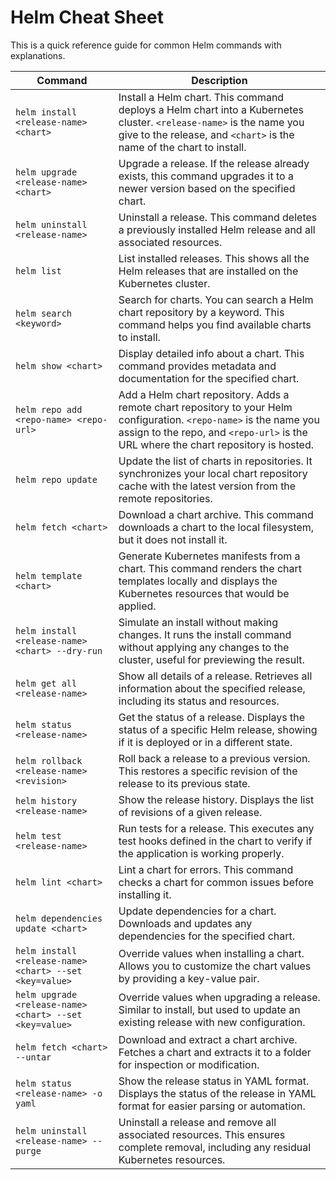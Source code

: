 
# Helm Cheat Sheet

This is a quick reference guide for common Helm commands with explanations.

| **Command** | **Description** |
|-------------|-----------------|
| `helm install <release-name> <chart>` | Install a Helm chart. This command deploys a Helm chart into a Kubernetes cluster. `<release-name>` is the name you give to the release, and `<chart>` is the name of the chart to install. |
| `helm upgrade <release-name> <chart>` | Upgrade a release. If the release already exists, this command upgrades it to a newer version based on the specified chart. |
| `helm uninstall <release-name>` | Uninstall a release. This command deletes a previously installed Helm release and all associated resources. |
| `helm list` | List installed releases. This shows all the Helm releases that are installed on the Kubernetes cluster. |
| `helm search <keyword>` | Search for charts. You can search a Helm chart repository by a keyword. This command helps you find available charts to install. |
| `helm show <chart>` | Display detailed info about a chart. This command provides metadata and documentation for the specified chart. |
| `helm repo add <repo-name> <repo-url>` | Add a Helm chart repository. Adds a remote chart repository to your Helm configuration. `<repo-name>` is the name you assign to the repo, and `<repo-url>` is the URL where the chart repository is hosted. |
| `helm repo update` | Update the list of charts in repositories. It synchronizes your local chart repository cache with the latest version from the remote repositories. |
| `helm fetch <chart>` | Download a chart archive. This command downloads a chart to the local filesystem, but it does not install it. |
| `helm template <chart>` | Generate Kubernetes manifests from a chart. This command renders the chart templates locally and displays the Kubernetes resources that would be applied. |
| `helm install <release-name> <chart> --dry-run` | Simulate an install without making changes. It runs the install command without applying any changes to the cluster, useful for previewing the result. |
| `helm get all <release-name>` | Show all details of a release. Retrieves all information about the specified release, including its status and resources. |
| `helm status <release-name>` | Get the status of a release. Displays the status of a specific Helm release, showing if it is deployed or in a different state. |
| `helm rollback <release-name> <revision>` | Roll back a release to a previous version. This restores a specific revision of the release to its previous state. |
| `helm history <release-name>` | Show the release history. Displays the list of revisions of a given release. |
| `helm test <release-name>` | Run tests for a release. This executes any test hooks defined in the chart to verify if the application is working properly. |
| `helm lint <chart>` | Lint a chart for errors. This command checks a chart for common issues before installing it. |
| `helm dependencies update <chart>` | Update dependencies for a chart. Downloads and updates any dependencies for the specified chart. |
| `helm install <release-name> <chart> --set <key=value>` | Override values when installing a chart. Allows you to customize the chart values by providing a key-value pair. |
| `helm upgrade <release-name> <chart> --set <key=value>` | Override values when upgrading a release. Similar to install, but used to update an existing release with new configuration. |
| `helm fetch <chart> --untar` | Download and extract a chart archive. Fetches a chart and extracts it to a folder for inspection or modification. |
| `helm status <release-name> -o yaml` | Show the release status in YAML format. Displays the status of the release in YAML format for easier parsing or automation. |
| `helm uninstall <release-name> --purge` | Uninstall a release and remove all associated resources. This ensures complete removal, including any residual Kubernetes resources. |
